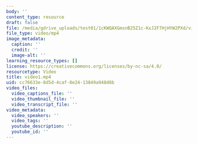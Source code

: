 ```yaml
---
body: ''
content_type: resource
draft: false
file: /media/gdrive_uploads/test01/1cKWQAXGmsnB25Z1c-KxJ2F7HjHYW2PXd/video1.mp4
file_type: video/mp4
image_metadata:
  caption: ''
  credit: ''
  image-alt: ''
learning_resource_types: []
license: https://creativecommons.org/licenses/by-nc-sa/4.0/
resourcetype: Video
title: video1.mp4
uid: cc76633e-8d5d-4caf-8e24-13849a948d6b
video_files:
  video_captions_file: ''
  video_thumbnail_file: ''
  video_transcript_file: ''
video_metadata:
  video_speakers: ''
  video_tags: ''
  youtube_description: ''
  youtube_id: ''
---
```

